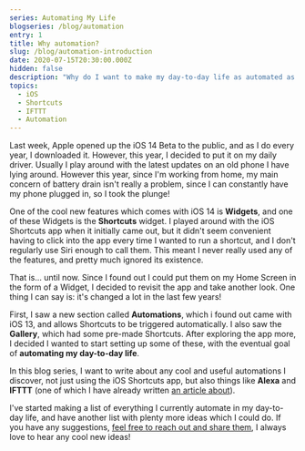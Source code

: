 ```yaml
---
series: Automating My Life
blogseries: /blog/automation
entry: 1
title: Why automation?
slug: /blog/automation-introduction
date: 2020-07-15T20:30:00.000Z
hidden: false
description: "Why do I want to make my day-to-day life as automated as possible?"
topics:
  - iOS
  - Shortcuts
  - IFTTT
  - Automation
---
```


Last week, Apple opened up the iOS 14 Beta to the public, and as I do every year, I downloaded it. However, this year, I decided to put it on my daily driver. Usually I play around with the latest updates on an old phone I have lying around. However this year, since I'm working from home, my main concern of battery drain isn't really a problem, since I can constantly have my phone plugged in, so I took the plunge!

One of the cool new features which comes with iOS 14 is <span class="is-red">**Widgets**</span>, and one of these Widgets is the <span class="is-red">**Shortcuts**</span> widget. I played around with the iOS Shortcuts app when it initially came out, but it didn't seem convenient having to click into the app every time I wanted to run a shortcut, and I don't regularly use Siri enough to call them. This meant I never really used any of the features, and pretty much ignored its existence.

That is... until now. Since I found out I could put them on my Home Screen in the form of a Widget, I decided to revisit the app and take another look. One thing I can say is: it's changed a lot in the last few years!

First, I saw a new section called <span class="is-red">**Automations**</span>, which i found out came with iOS 13, and allows Shortcuts to be triggered automatically. I also saw the <span class="is-red">**Gallery**</span>, which had some pre-made Shortcuts. After exploring the app more, I decided I wanted to start setting up some of these, with the eventual goal of <span class="is-red">**automating my day-to-day life**</span>.

In this blog series, I want to write about any cool and useful automations I discover, not just using the iOS Shortcuts app, but also things like <span class="is-red">**Alexa**</span> and <span class="is-red">**IFTTT**</span> (one of which I have already written [an article about](https://jackmorrison.xyz/articles/gatsby-notifications)).

I've started making a list of everything I currently automate in my day-to-day life, and have another list with plenty more ideas which I could do. If you have any suggestions, [feel free to reach out and share them](https://twitter.com/jsm_ic), I always love to hear any cool new ideas!
